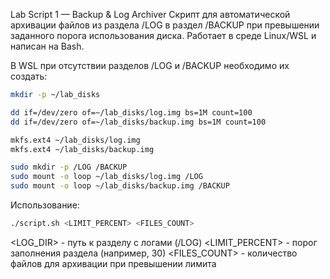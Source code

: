 Lab Script 1 — Backup & Log Archiver
Скрипт для автоматической архивации файлов из раздела /LOG в раздел /BACKUP
при превышении заданного порога использования диска.
Работает в среде Linux/WSL и написан на Bash.

В WSL при отсутствии разделов /LOG и /BACKUP необходимо их создать:
```bash
mkdir -p ~/lab_disks

dd if=/dev/zero of=~/lab_disks/log.img bs=1M count=100
dd if=/dev/zero of=~/lab_disks/backup.img bs=1M count=100

mkfs.ext4 ~/lab_disks/log.img
mkfs.ext4 ~/lab_disks/backup.img

sudo mkdir -p /LOG /BACKUP
sudo mount -o loop ~/lab_disks/log.img /LOG
sudo mount -o loop ~/lab_disks/backup.img /BACKUP
```

Использование:
```bash
./script.sh <LIMIT_PERCENT> <FILES_COUNT>
```
<LOG_DIR> - путь к разделу с логами (/LOG)
<LIMIT_PERCENT> - порог заполнения раздела (например, 30)
<FILES_COUNT> - количество файлов для архивации при превышении лимита

